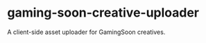 gaming-soon-creative-uploader
=============================

A client-side asset uploader for GamingSoon creatives.
